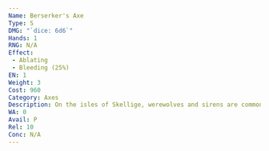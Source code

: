 ```yaml
---
Name: Berserker's Axe
Type: S
DMG: "`dice: 6d6`"
Hands: 1
RNG: N/A
Effect:
 - Ablating
 - Bleeding (25%)
EN: 1
Weight: 3
Cost: 960
Category: Axes
Description: On the isles of Skellige, werewolves and sirens are common and witch- ers are rare. Combine that with the insane bravado of your aver- age Skelliger and you get this bas- tard. A two-meter axe with a huge bearded head, etched with Skellige runes.
WA: 0
Avail: P
Rel: 10
Conc: N/A
---
```

